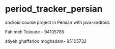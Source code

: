 # period_tracker_persian
android course project in Persian with  java-android.

Fahimeh Tolouee - 94105785

atiyeh ghaffarloo moghadam- 95105732

